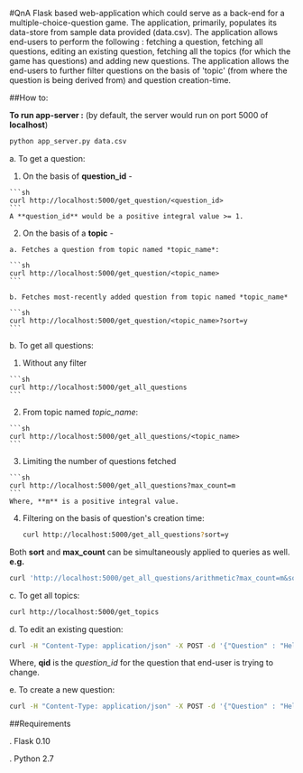 #QnA
Flask based web-application which could serve as a back-end for a multiple-choice-question game. The application, primarily, populates its data-store from sample data provided (data.csv). The application allows end-users to perform the following : fetching a question, fetching all questions, editing an existing question, fetching all the topics (for which the game has questions) and adding new questions. The application allows the end-users to further filter questions on the basis of 'topic' (from where the question is being derived from) and question creation-time.

##How to:

**To run app-server :** (by default, the server would run on port 5000 of **localhost**)
```sh
python app_server.py data.csv
```

a. To get a question:
  
  1. On the basis of **question_id** - 

  	```sh
	curl http://localhost:5000/get_question/<question_id>
	```
	A **question_id** would be a positive integral value >= 1.
  
  2. On the basis of a **topic** - 

	a. Fetches a question from topic named *topic_name*:

	```sh
  	curl http://localhost:5000/get_question/<topic_name>
	```

	b. Fetches most-recently added question from topic named *topic_name*

	```sh
	curl http://localhost:5000/get_question/<topic_name>?sort=y
	```

b. To get all questions:

  1. Without any filter

    ```sh
    curl http://localhost:5000/get_all_questions
    ```

  2. From topic named *topic_name*:

    ```sh
    curl http://localhost:5000/get_all_questions/<topic_name>
    ```

  3. Limiting the number of questions fetched

    ```sh
  	curl http://localhost:5000/get_all_questions?max_count=m
  	```
  	Where, **m** is a positive integral value.

  4. Filtering on the basis of question's creation time:

     ```sh
     curl http://localhost:5000/get_all_questions?sort=y
     ```

  Both **sort** and **max_count** can be simultaneously applied to queries as well. **e.g.**
  ```sh
  curl 'http://localhost:5000/get_all_questions/arithmetic?max_count=m&sort=y'
  ```

c. To get all topics:

```sh
curl http://localhost:5000/get_topics
```

d. To edit an existing question:
```sh
curl -H "Content-Type: application/json" -X POST -d '{"Question" : "Hello World?", "Distractors" : "me,me,me", "Answer" : "Nah..."}' http://localhost:5000/edit_question/qid
```
Where, **qid** is the *question_id* for the question that end-user is trying to change.

e. To create a new question:
```sh
curl -H "Content-Type: application/json" -X POST -d '{"Question" : "Hello World?", "Distractors" : "me,me,me", "Answer" : "Nah...", "Topic" : "philosophy"}' http://localhost:5000/create_question
```

##Requirements

. Flask 0.10

. Python 2.7




